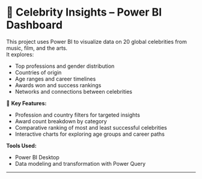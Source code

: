 # 🌟 Celebrity Insights – Power BI Dashboard

This project uses Power BI to visualize data on 20 global celebrities from music, film, and the arts.  
It explores:
- Top professions and gender distribution
- Countries of origin
- Age ranges and career timelines
- Awards won and success rankings
- Networks and connections between celebrities

📌 **Key Features:**
- Profession and country filters for targeted insights  
- Award count breakdown by category  
- Comparative ranking of most and least successful celebrities  
- Interactive charts for exploring age groups and career paths  

**Tools Used:**  
- Power BI Desktop  
- Data modeling and transformation with Power Query  

---

